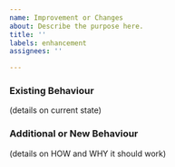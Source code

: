 ```yaml
---
name: Improvement or Changes
about: Describe the purpose here.
title: ''
labels: enhancement
assignees: ''

---
```


### Existing Behaviour

(details on current state)

### Additional or New Behaviour

(details on HOW and WHY it should work)
